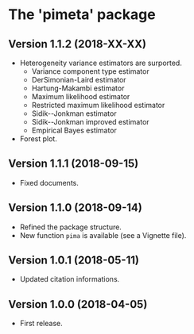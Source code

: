 
# The 'pimeta' package


## Version 1.1.2 (2018-XX-XX)

* Heterogeneity variance estimators are surported.
    - Variance component type estimator
    - DerSimonian-Laird estimator
    - Hartung-Makambi estimator
    - Maximum likelihood estimator
    - Restricted maximum likelihood estimator
    - Sidik--Jonkman estimator
    - Sidik--Jonkman improved estimator
    - Empirical Bayes estimator
* Forest plot.


## Version 1.1.1 (2018-09-15)

* Fixed documents.


## Version 1.1.0 (2018-09-14)

* Refined the package structure.
* New function `pima` is available (see a Vignette file).


## Version 1.0.1 (2018-05-11)

* Updated citation informations.


## Version 1.0.0 (2018-04-05)

* First release.

